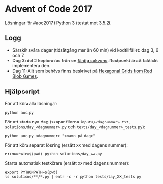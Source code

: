 Advent of Code 2017
===================

Lösningar för #aoc2017 i Python 3 (testat mot 3.5.2).


Logg
----

 * Särskilt svåra dagar (tidsåtgång mer än 60 min) vid kodtillfället: dag 3, 6 och 7.
 * Dag 3: del 2 kopierades från en [färdig sekvens](https://oeis.org/A141481). Restpunkt är att faktiskt
   implementera den.
 * Dag 11: Allt som behövs finns beskrivet på
   [Hexagonal Grids from Red Blob Games](https://www.redblobgames.com/grids/hexagons/).


Hjälpscript
-----------

För att köra alla lösningar:

    python aoc.py
    

För att starta nya dag (skapar filerna `inputs/<dagnummer>.txt`, `solutions/day_<dagnummer>.py` och
`tests/day_<dagnummer>_tests.py`):

    python aoc.py <dagnummer> "<namn på dag>"


För att köra separat lösning (ersätt `XX` med dagens nummer):

    PYTHONPATH=$(pwd) python solutions/day_XX.py

    
Starta automatisk testkörare (ersätt `XX` med dagens nummer):

    export PYTHONPATH=$(pwd)
    ls solutions/**/*.py | entr -c -r python tests/day_XX_tests.py
